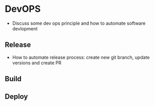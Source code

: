 # DevOPS

- Discuss some dev ops principle and how to automate software devlopment

## Release
- How to automate release process: create new git branch, update versions and create PR 


## Build

## Deploy
